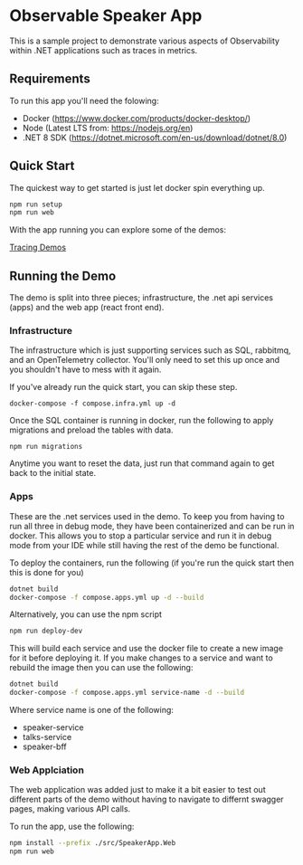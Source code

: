 # Observable Speaker App

This is a sample project to demonstrate various aspects of Observability within .NET applications such as traces in metrics.

## Requirements

To run this app you'll need the folowing:

- Docker (https://www.docker.com/products/docker-desktop/)
- Node (Latest LTS from: https://nodejs.org/en)
- .NET 8 SDK (https://dotnet.microsoft.com/en-us/download/dotnet/8.0)

## Quick Start

The quickest way to get started is just let docker spin everything up.

```bash
npm run setup
npm run web
```

With the app running you can explore some of the demos:

[Tracing Demos](./documentation/tracing.md)

## Running the Demo

The demo is split into three pieces; infrastructure, the .net api services (apps) and the web app (react front end).

### Infrastructure

The infrastructure which is just supporting services such as SQL, rabbitmq, and an OpenTelemetry collector. You'll only need to set this up once and you shouldn't have to mess with it again.

If you've already run the quick start, you can skip these step.

`docker-compose -f compose.infra.yml up -d`

Once the SQL container is running in docker, run the following to apply migrations and preload the tables with data.

`npm run migrations`

Anytime you want to reset the data, just run that command again to get back to the initial state.

### Apps

These are the .net services used in the demo. To keep you from having to run all three in debug mode, they have been containerized and can be run in docker. This allows you to stop a particular service and run it in debug mode from your IDE while still having the rest of the demo be functional.

To deploy the containers, run the following (if you're run the quick start then this is done for you)

```bash
dotnet build
docker-compose -f compose.apps.yml up -d --build
```

Alternatively, you can use the npm script

```bash
npm run deploy-dev
```


This will build each service and use the docker file to create a new image for it before deploying it. If you make changes to a service and want to rebuild the image then you can use the following:

```bash
dotnet build
docker-compose -f compose.apps.yml service-name -d --build
```

Where service name is one of the following:

- speaker-service
- talks-service
- speaker-bff

### Web Applciation

The web application was added just to make it a bit easier to test out different parts of the demo without having to navigate to differnt swagger pages, making various API calls.

To run the app, use the following:

```bash
npm install --prefix ./src/SpeakerApp.Web
npm run web
```